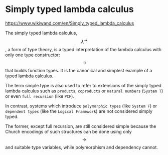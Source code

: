 # Simply typed lambda calculus

https://www.wikiwand.com/en/Simply_typed_lambda_calculus


The simply typed lambda calculus, $$\lambda ^{\to }$$, a form of type theory, is a typed interpretation of the lambda calculus with only one type constructor: $$\to$$ that builds function types. It is the canonical and simplest example of a typed lambda calculus. 

The term simple type is also used to refer to extensions of the simply typed lambda calculus such as `products`, `coproducts` or `natural numbers` (`System T`) or even `full recursion` (like `PCF`).

In contrast, systems which introduce `polymorphic types` (like `System F`) or `dependent types` (like the `Logical Framework`) are not considered simply typed.

The former, except full recursion, are still considered simple because the Church encodings of such structures can be done using only $$\to$$ and suitable type variables, while polymorphism and dependency cannot.

